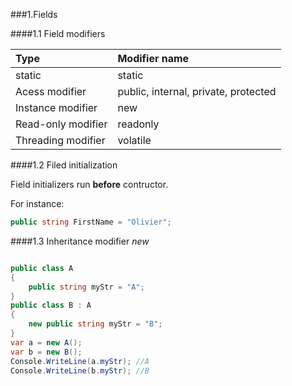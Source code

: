 
###1.Fields

####1.1 Field modifiers

|Type | Modifier name |
|:----|:--------------|
| static | static |
| Acess modifier | public, internal, private, protected |
| Instance modifier | new |
| Read-only modifier | readonly |
| Threading modifier | volatile |

####1.2 Filed initialization

Field initializers run __before__ contructor.

For instance:
```cs
public string FirstName = "Olivier";
```

####1.3 Inheritance modifier _new_


```cs

public class A
{
    public string myStr = "A";
}
public class B : A
{
    new public string myStr = "B";
}
var a = new A();
var b = new B();
Console.WriteLine(a.myStr); //A
Console.WriteLine(b.myStr); //B

```
